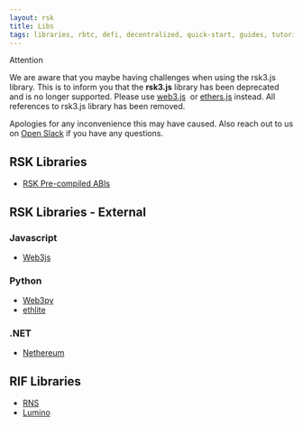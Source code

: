 ```yaml
---
layout: rsk
title: Libs
tags: libraries, rbtc, defi, decentralized, quick-start, guides, tutorial, networks, dapps, tools, rsk, ethereum, smart-contracts, install, get-started, how-to, mainnet, testnet, contracts, wallets, web3, crypto
---
```


Attention

We are aware that you maybe having challenges when using the rsk3.js library. This is to inform you that the **rsk3.js** library has been deprecated and is no longer supported. Please use [web3.js](https://web3js.readthedocs.io/)  or [ethers.js](https://docs.ethers.io/v5/) instead. All references to rsk3.js library has been removed.

Apologies for any inconvenience this may have caused. Also reach out to us on [Open Slack](https://developers.rsk.co/slack/) if you have any questions.

## RSK Libraries

- [RSK Pre-compiled ABIs](/libraries/rsk-precompiled-abis/)

## RSK Libraries - External

### Javascript
- [Web3js](https://web3js.readthedocs.io/)

### Python
- [Web3py](https://web3py.readthedocs.io/)
- [ethlite](https://github.com/emilianobilli/ethlite)

### .NET
- [Nethereum](https://nethereum.com/)

## RIF Libraries

- [RNS](/rif/rns/libs)
- [Lumino](/rif/lumino/libraries)
